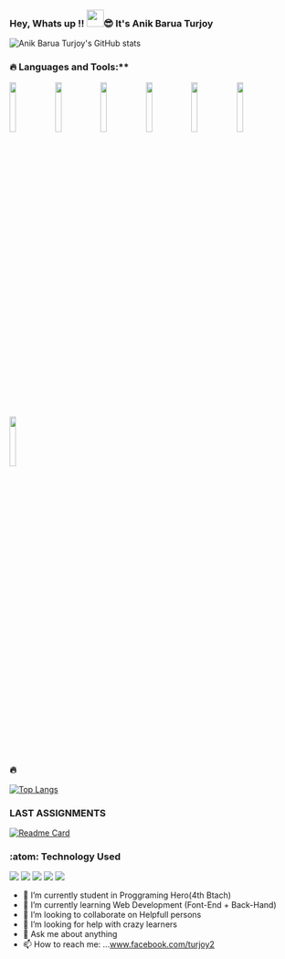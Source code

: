 ### Hey, Whats up !! <img src="https://raw.githubusercontent.com/MartinHeinz/MartinHeinz/master/wave.gif" width="30px">:sunglasses: It's Anik Barua Turjoy

![Anik Barua Turjoy's GitHub stats](https://github-readme-stats.vercel.app/api?username=AnikBarua34&show_icons=true&theme=cobalt) 

### :fire: Languages and Tools:**
<p>
  <code><img width="15%" src="https://www.vectorlogo.zone/logos/javascript/javascript-ar21.svg"></code>
  <code><img width="15%" src="https://www.vectorlogo.zone/logos/reactjs/reactjs-ar21.svg"></code>
  <code><img width="15%" src="https://www.vectorlogo.zone/logos/getbootstrap/getbootstrap-ar21.svg"></code>
   <code><img width="15%" src="https://www.vectorlogo.zone/logos/nodejs/nodejs-ar21.svg"></code>
   <code><img width="15%" src="https://www.vectorlogo.zone/logos/expressjs/expressjs-ar21.svg"></code>
  <code><img width="15%" src="https://www.vectorlogo.zone/logos/mongodb/mongodb-ar21.svg"></code>
   <code><img width="15%" src="https://www.vectorlogo.zone/logos/npmjs/npmjs-ar21.svg"></code>
</p>

### :fire:
[![Top Langs](https://github-readme-stats.vercel.app/api/top-langs/?username=AnikBarua34&langs_count=8)](https://github.com/AnikBarua34/github-readme-stats)

### LAST ASSIGNMENTS
[![Readme Card](https://github-readme-stats.vercel.app/api/pin/?username=AnikBarua34&repo=Niche-Website-Ass-12-)](https://github.com/AnikBarua34/Niche-Website-Ass-12-.git)
### :atom: Technology Used 
![](https://img.shields.io/badge/<OS>-<Windows>-informational?style=flat&logo=<JavaScript>&logoColor=white&color=2bbc8a) 
![](https://img.shields.io/badge/<Editor>-<Vs_Code>-informational?style=flat&logo=<JavaScript>&logoColor=white&color=2bbc8a) 
![](https://img.shields.io/badge/<HTML>-<CSS>-informational?style=flat&logo=<JavaScript>&logoColor=white&color=2bbc8a)
![](https://img.shields.io/badge/<JavaScript>-<React>-informational?style=flat&logo=<JavaScript>&logoColor=white&color=2bbc8a)
![](https://img.shields.io/badge/<MongoDB>-<Firebase>-informational?style=flat&logo=<JavaScript>&logoColor=white&color=2bbc8a)



- 🔭 I’m currently student in Proggraming Hero(4th Btach) 
- 🌱 I’m currently learning Web Development (Font-End + Back-Hand)
- 👯 I’m looking to collaborate on Helpfull persons
- 🤔 I’m looking for help with crazy learners
- 💬 Ask me about anything
- 📫 How to reach me: ...www.facebook.com/turjoy2



<!--
**AnikBarua34/AnikBarua34** is a ✨ _special_ ✨ repository because its `README.md` (this file) appears on your GitHub profile.

Here are some ideas to get you started:

- 🔭 I’m currently working on ...
- 🌱 I’m currently learning ...
- 👯 I’m looking to collaborate on ...
- 🤔 I’m looking for help with ...
- 💬 Ask me about ...
- 📫 How to reach me: ...
- 😄 Pronouns: ...
- ⚡ Fun fact: ...
-->

